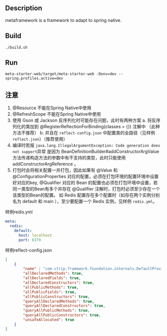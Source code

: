 ## Description
metaframework is a framework to adapt to spring native.

## Build

```shell
./build.sh
```

## Run
```shell
meta-starter-web/target/meta-starter-web -Denv=dev --spring.profiles.active=dev
```

## 注意

1. @Resource 不能在Spring Native中使用
2. @RefreshScope 不能在Spring Native中使用
3. 使用 Gson 或 Jackson 反序列化时可能存在问题，此时有两种方案
   a. 将反序列化的类加到 @RegisterReflectionForBinding(classes = {}) 注解中 （此种方法不推荐）
   b. 并且在 `reflect-config.json` 中配置类的全路径（见样例`reflect.json`）（推荐使用）
4. 编译时若报 `java.lang.IllegalArgumentException: Code generation does not support`异常
   是因为 BeanDefinitionBuilder#addConstructorArgValue 方法传递构造方法的参数中有不支持的类型，此时只能使用 addConstructorArgReference 。
5. 打包时会将相关配置一并打包，因此如果有 @Value 和 @ConfigurationProperties 对应的配置，必须在打包环境的配置环境中设置好对应的key,
   @Qualifier 对应的 Bean 的配置也必须在打包环境中设置，若同一类型的Bean有多个并存在 @Qualifier 注解时，打包时必须至少存在一个该类型的Bean的配置。
   如 Redis 配置存在多个配置时（如存在两个实例分别名为 default 和 main ），至少要配置一个 Redis 实例，见样例 `redis.yml`。

样例redis.yml
```yaml
meta:
  redis:
    default:
      host: localhost
      port: 6379
```

样例reflect-config.json
```json
[
    {
        "name" : "com.ctrip.framework.foundation.internals.DefaultProviderManager",
        "allDeclaredMethods": true,
        "allDeclaredFields": true,
        "allDeclaredConstructors": true,
        "allPublicMethods": true,
        "allPublicFields": true,
        "allPublicConstructors": true,
        "queryAllDeclaredMethods": true,
        "queryAllDeclaredConstructors": true,
        "queryAllPublicMethods": true,
        "queryAllPublicConstructors": true,
        "unsafeAllocated": true
    }
]
```